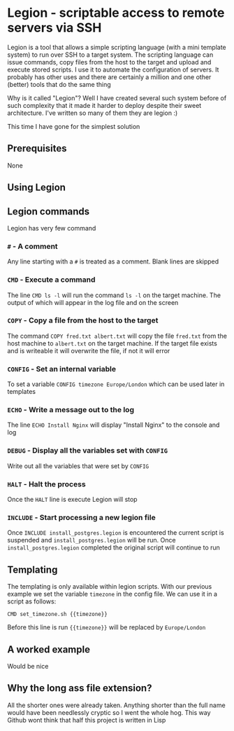 # Legion - scriptable access to remote servers via SSH

Legion is a tool that allows a simple scripting language (with a mini template system) to run over SSH to a target system. The scripting language can issue commands, copy files from the host to the target and upload and execute stored scripts. I use it to automate the configuration of servers. It probably has other uses and there are certainly a million and one other (better) tools that do the same thing

Why is it called "Legion"? Well I have created several such system before of such complexity that it made it harder to deploy despite their sweet architecture. I've written so many of them they are legion :)

This time I have gone for the simplest solution

## Prerequisites

None

## Using Legion

## Legion commands

Legion has very few command

### `#` - A comment

Any line starting with a `#` is treated as a comment. Blank lines are skipped

### `CMD` - Execute a command

The line `CMD ls -l` will run the command `ls -l` on the target machine. The output of which will appear in the log file and on the screen

### `COPY` - Copy a file from the host to the target

The command `COPY fred.txt albert.txt` will copy the file `fred.txt` from the host machine to `albert.txt` on the target machine. If the target file exists and is writeable it will overwrite the file, if not it will error

### `CONFIG` - Set an internal variable

To set a variable `CONFIG timezone Europe/London` which can be used later in templates

### `ECHO` - Write a message out to the log

The line `ECHO Install Nginx` will display "Install Nginx" to the console and log

### `DEBUG` - Display all the variables set with `CONFIG`

Write out all the variables that were set by `CONFIG`

### `HALT` - Halt the process

Once the `HALT` line is execute Legion will stop

### `INCLUDE` - Start processing a new legion file

Once `INCLUDE install_postgres.legion` is encountered the current script is suspended and `install_postgres.legion` will be run. Once `install_postgres.legion` completed the original script will continue to run

## Templating

The templating is only available within legion scripts. With our previous example we set the variable `timezone` in the config file. We can use it in a script as follows:

```
CMD set_timezone.sh {{timezone}}
```

Before this line is run `{{timezone}}` will be replaced by `Europe/London`

## A worked example

Would be nice

## Why the long ass file extension?

All the shorter ones were already taken. Anything shorter than the full name would have been needlessly cryptic so I went the whole hog. This way Github wont think that half this project is written in Lisp
